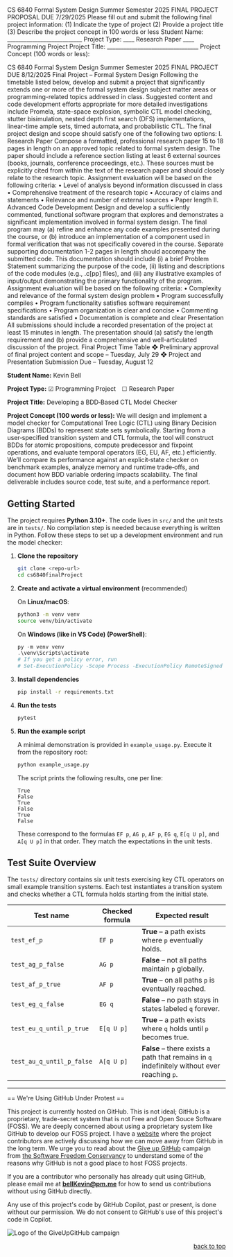 <a name="readme-top"></a>

# 


CS 6840
Formal System Design
Summer Semester 2025
FINAL PROJECT PROPOSAL
DUE 7/29/2025
Please fill out and submit the following final project information:
(1) Indicate the type of project
(2) Provide a project title
(3) Describe the project concept in 100 words or less
Student Name: ___________________________
Project Type: ____ Research Paper ____ Programming Project
Project Title: _________________________________
Project Concept (100 words or less):




CS 6840
Formal System Design
Summer Semester 2025
FINAL PROJECT
DUE 8/12/2025
Final Project – Formal System Design
Following the timetable listed below, develop and submit a project that significantly extends one
or more of the formal system design subject matter areas or programming-related topics
addressed in class. Suggested content and code development efforts appropriate for more
detailed investigations include Promela, state-space explosion, symbolic CTL model checking,
stutter bisimulation, nested depth first search (DFS) implementations, linear-time ample sets,
timed automata, and probabilistic CTL.
The final project design and scope should satisfy one of the following two options:
I. Research Paper
Compose a formatted, professional research paper 15 to 18 pages in length on an approved topic
related to formal system design. The paper should include a reference section listing at least 6
external sources (books, journals, conference proceedings, etc.). These sources must be
explicitly cited from within the text of the research paper and should closely relate to the
research topic.
Assignment evaluation will be based on the following criteria:
• Level of analysis beyond information discussed in class
• Comprehensive treatment of the research topic
• Accuracy of claims and statements
• Relevance and number of external sources
• Paper length
II. Advanced Code Development
Design and develop a sufficiently commented, functional software program that explores and
demonstrates a significant implementation involved in formal system design. The final program
may (a) refine and enhance any code examples presented during the course, or (b) introduce an
implementation of a component used in formal verification that was not specifically covered in
the course. Separate supporting documentation 1-2 pages in length should accompany the
submitted code. This documentation should include (i) a brief Problem Statement summarizing
the purpose of the code, (ii) listing and descriptions of the code modules (e.g., .c[pp] files), and
(iii) any illustrative examples of input/output demonstrating the primary functionality of the
program.
Assignment evaluation will be based on the following criteria:
• Complexity and relevance of the formal system design problem
• Program successfully compiles
• Program functionality satisfies software requirement specifications
• Program organization is clear and concise
• Commenting standards are satisfied
• Documentation is complete and clear
Presentation
All submissions should include a recorded presentation of the project at least 15 minutes in
length. The presentation should (a) satisfy the length requirement and (b) provide a
comprehensive and well-articulated discussion of the project.
Final Project Time Table
❖ Preliminary approval of final project content and scope – Tuesday, July 29
❖ Project and Presentation Submission Due – Tuesday, August 12




**Student Name:** Kevin Bell

**Project Type:** ☑ Programming Project ☐ Research Paper

**Project Title:** Developing a BDD‑Based CTL Model Checker

**Project Concept (100 words or less):**
We will design and implement a model checker for Computational Tree Logic (CTL) using Binary Decision Diagrams (BDDs) to represent state sets symbolically. Starting from a user‑specified transition system and CTL formula, the tool will construct BDDs for atomic propositions, compute predecessor and fixpoint operations, and evaluate temporal operators (EG, EU, AF, etc.) efficiently. We’ll compare its performance against an explicit‑state checker on benchmark examples, analyze memory and runtime trade‑offs, and document how BDD variable ordering impacts scalability. The final deliverable includes source code, test suite, and a performance report.


## Getting Started

The project requires **Python 3.10+**. The code lives in `src/` and the unit tests are in `tests/`. No compilation step is needed because everything is written in Python. Follow these steps to set up a development environment and run the model checker:

1. **Clone the repository**

   ```bash
   git clone <repo-url>
   cd cs6840finalProject
   ```

2. **Create and activate a virtual environment** (recommended)

   On **Linux/macOS**:

   ```bash
   python3 -m venv venv
   source venv/bin/activate
   ```

   On **Windows (like in VS Code) (PowerShell)**:

   ```powershell
   py -m venv venv
   .\venv\Scripts\activate
   # If you get a policy error, run
   # Set-ExecutionPolicy -Scope Process -ExecutionPolicy RemoteSigned
   ```

3. **Install dependencies**

   ```bash
   pip install -r requirements.txt
   ```

4. **Run the tests**

   ```bash
   pytest
   ```

5. **Run the example script**

   A minimal demonstration is provided in `example_usage.py`.
   Execute it from the repository root:

   ```bash
   python example_usage.py
   ```


   The script prints the following results, one per line:

   ```
   True
   False
   True
   False
   True
   False
   ```

   These correspond to the formulas `EF p`, `AG p`, `AF p`, `EG q`,
   `E[q U p]`, and `A[q U p]` in that order. They match the expectations in the
   unit tests.



## Test Suite Overview

The `tests/` directory contains six unit tests exercising key CTL operators on
small example transition systems. Each test instantiates a transition system and
checks whether a CTL formula holds starting from the initial state.

| Test name | Checked formula | Expected result |
|-----------|-----------------|-----------------|
| `test_ef_p` | `EF p` | **True** – a path exists where `p` eventually holds. |
| `test_ag_p_false` | `AG p` | **False** – not all paths maintain `p` globally. |
| `test_af_p_true` | `AF p` | **True** – on all paths `p` is eventually reached. |
| `test_eg_q_false` | `EG q` | **False** – no path stays in states labeled `q` forever. |
| `test_eu_q_until_p_true` | `E[q U p]` | **True** – a path exists where `q` holds until `p` becomes true. |
| `test_au_q_until_p_false` | `A[q U p]` | **False** – there exists a path that remains in `q` indefinitely without ever reaching `p`. |



--------------------------------------------------------------------------------------------------------------------------
== We're Using GitHub Under Protest ==

This project is currently hosted on GitHub.  This is not ideal; GitHub is a
proprietary, trade-secret system that is not Free and Open Souce Software
(FOSS).  We are deeply concerned about using a proprietary system like GitHub
to develop our FOSS project. I have a [website](https://bellKevin.me) where the
project contributors are actively discussing how we can move away from GitHub
in the long term.  We urge you to read about the [Give up GitHub](https://GiveUpGitHub.org) campaign 
from [the Software Freedom Conservancy](https://sfconservancy.org) to understand some of the reasons why GitHub is not 
a good place to host FOSS projects.

If you are a contributor who personally has already quit using GitHub, please
email me at **bellKevin@pm.me** for how to send us contributions without
using GitHub directly.

Any use of this project's code by GitHub Copilot, past or present, is done
without our permission.  We do not consent to GitHub's use of this project's
code in Copilot.

![Logo of the GiveUpGitHub campaign](https://sfconservancy.org/img/GiveUpGitHub.png)

<p align="right"><a href="#readme-top">back to top</a></p>
